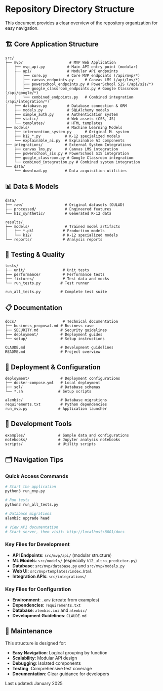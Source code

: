 # Repository Directory Structure

This document provides a clear overview of the repository organization for easy navigation.

## 🏗️ Core Application Structure

```
src/
├── mvp/                     # MVP Web Application
│   ├── mvp_api.py          # Main API entry point (modular)
│   ├── api/                # Modular API endpoints
│   │   ├── core.py         # Core MVP endpoints (/api/mvp/*)
│   │   ├── canvas_endpoints.py     # Canvas LMS (/api/lms/*)
│   │   ├── powerschool_endpoints.py # PowerSchool SIS (/api/sis/*)
│   │   ├── google_classroom_endpoints.py # Google Classroom (/api/google/*)
│   │   └── combined_endpoints.py   # Combined integration (/api/integration/*)
│   ├── database.py         # Database connection & ORM
│   ├── models.py           # SQLAlchemy models
│   ├── simple_auth.py      # Authentication system
│   ├── static/             # Web assets (CSS, JS)
│   └── templates/          # HTML templates
├── models/                 # Machine Learning Models
│   ├── intervention_system.py      # Original ML system
│   ├── k12_*.py           # K-12 specialized models
│   └── explainable_ai.py  # Explainable AI components
├── integrations/          # External System Integrations
│   ├── canvas_lms.py      # Canvas LMS integration
│   ├── powerschool_sis.py # PowerSchool SIS integration
│   ├── google_classroom.py # Google Classroom integration
│   └── combined_integration.py # Combined system integration
└── data/
    └── download.py        # Data acquisition utilities
```

## 📊 Data & Models

```
data/
├── raw/                   # Original datasets (OULAD)
├── processed/             # Engineered features
└── k12_synthetic/         # Generated K-12 data

results/
├── models/                # Trained model artifacts
│   ├── *.pkl             # Production models
│   └── k12/              # K-12 specialized models
└── reports/              # Analysis reports
```

## 🧪 Testing & Quality

```
tests/
├── unit/                 # Unit tests
├── performance/          # Performance tests
├── fixtures/             # Test data and mocks
└── run_tests.py         # Test runner

run_all_tests.py         # Complete test suite
```

## 📋 Documentation

```
docs/                     # Technical documentation
├── business_proposal.md # Business case
├── SECURITY.md          # Security guidelines
├── deployment/          # Deployment guides
└── setup/               # Setup instructions

CLAUDE.md                # Development guidelines
README.md                # Project overview
```

## 🚀 Deployment & Configuration

```
deployment/              # Deployment configurations
├── docker-compose.yml   # Local deployment
├── sql/                 # Database schemas
└── *.sh                # Setup scripts

alembic/                 # Database migrations
requirements.txt         # Python dependencies
run_mvp.py              # Application launcher
```

## 📝 Development Tools

```
examples/               # Sample data and configurations
notebooks/              # Jupyter analysis notebooks
scripts/                # Utility scripts
```

## 🗂️ Navigation Tips

### Quick Access Commands
```bash
# Start the application
python3 run_mvp.py

# Run tests
python3 run_all_tests.py

# Database migrations
alembic upgrade head

# View API documentation
# Start server, then visit: http://localhost:8001/docs
```

### Key Files for Development
- **API Endpoints**: `src/mvp/api/` (modular structure)
- **ML Models**: `src/models/` (especially `k12_ultra_predictor.py`)
- **Database**: `src/mvp/database.py` and `src/mvp/models.py`
- **Web UI**: `src/mvp/templates/index.html`
- **Integration APIs**: `src/integrations/`

### Key Files for Configuration
- **Environment**: `.env` (create from examples)
- **Dependencies**: `requirements.txt`
- **Database**: `alembic.ini` and `alembic/`
- **Development Guidelines**: `CLAUDE.md`

## 🧹 Maintenance

This structure is designed for:
- **Easy Navigation**: Logical grouping by function
- **Scalability**: Modular API design
- **Debugging**: Isolated components
- **Testing**: Comprehensive test coverage
- **Documentation**: Clear guidance for developers

Last updated: January 2025